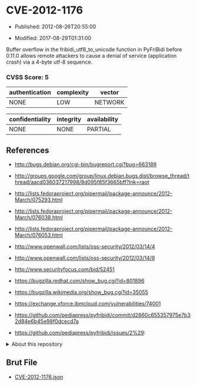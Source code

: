 # CVE-2012-1176

- Published: 2012-08-26T20:55:00

- Modified: 2017-08-29T01:31:00

Buffer overflow in the fribidi_utf8_to_unicode function in PyFriBidi before 0.11.0 allows remote attackers to cause a denial of service (application crash) via a 4-byte utf-8 sequence.

### CVSS Score: **5**

| authentication | complexity | vector |
| --- | --- | --- |
| NONE | LOW | NETWORK |

| confidentiality | integrity | availability |
| --- | --- | --- |
| NONE | NONE | PARTIAL |

## References

* http://bugs.debian.org/cgi-bin/bugreport.cgi?bug=663189

* http://groups.google.com/group/linux.debian.bugs.dist/browse_thread/thread/aacd036037217998/8d095f85f3665bff?lnk=raot

* http://lists.fedoraproject.org/pipermail/package-announce/2012-March/075293.html

* http://lists.fedoraproject.org/pipermail/package-announce/2012-March/076038.html

* http://lists.fedoraproject.org/pipermail/package-announce/2012-March/076053.html

* http://www.openwall.com/lists/oss-security/2012/03/14/4

* http://www.openwall.com/lists/oss-security/2012/03/14/9

* http://www.securityfocus.com/bid/52451

* https://bugzilla.redhat.com/show_bug.cgi?id=801896

* https://bugzilla.wikimedia.org/show_bug.cgi?id=35055

* https://exchange.xforce.ibmcloud.com/vulnerabilities/74001

* https://github.com/pediapress/pyfribidi/commit/d2860c655357975e7b32d84e6b45e98f0dcecd7a

* https://github.com/pediapress/pyfribidi/issues/2%29:

<details>
<summary>About this repository</summary> 

  This repository is part of the project [Live Hack CVE](https://github.com/Live-Hack-CVE). Main website can be found [www.live-hack.org](https://www.live-hack.org) 
  
  Made by [Sn0wAlice](https://github.com/Sn0wAlice) for the people that care about security and need to have a feed of the latest CVEs. Hope you enjoy it, don't forget to star the repo and follow me on [Twitter](https://twitter.com/Sn0wAlice) and [Github](https://github.com/Sn0wAlice). And that is my [personnal website](https://www.alice-snow.me/)

  - [Home Page](https://github.com/Live-Hack-CVE)
  - [Framework](https://github.com/Live-Hack-CVE/cve-framework)
  - [CVE database](https://github.com/Live-Hack-CVE/full_database)
  - [Changelog](https://github.com/Live-Hack-CVE/Changelog)
</details>

## Brut File

* [CVE-2012-1176.json](https://raw.githubusercontent.com/Live-Hack-CVE/full_database/main/cves/2012/CVE-2012-1176.json)


